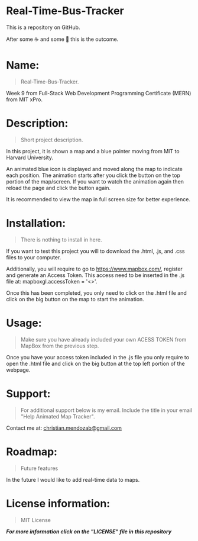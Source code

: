 # Real-Time-Bus-Tracker

This is a repository on GitHub.

After some ☕ and some 🍎 this is the outcome.

# Name:
> Real-Time-Bus-Tracker. 

Week 9 from Full-Stack Web Development Programming Certificate (MERN) from MIT xPro.

# Description: 
> Short project description. 

In this project, it is shown a map and a blue pointer moving from MIT to Harvard University.

An animated blue icon is displayed and moved along the map to indicate each position. The animation starts after you click the button on the top portion of the map/screen.
If you want to watch the animation again then reload the page and click the button again. 

It is recommended to view the map in full screen size for better experience.

# Installation: 
> There is nothing to install in here.

If you want to test this project you will to download the .html, .js, and .css files to your computer. 

Additionally, you will require to go to https://www.mapbox.com/, register and generate an Access Token. This access need to be inserted in the .js file at: mapboxgl.accessToken = '<<INSERT ACCESS TOKEN HERE>>'.
  
Once this has been completed, you only need to click on the .html file and click on the big button on the map to start the animation.

# Usage: 
> Make sure you have already included your own ACESS TOKEN from MapBox from the previous step.

Once you have your access token included in the .js file you only require to open the .html file and click on the big button at the top left portion of the webpage.

# Support: 
> For additional support below is my email. Include the title in your email "Help Animated Map Tracker".

Contact me at: christian.mendozab@gmail.com

# Roadmap: 
> Future features

In the future I would like to add real-time data to maps.

# License information: 
> MIT License

***For more information click on the "LICENSE" file in this repository***
